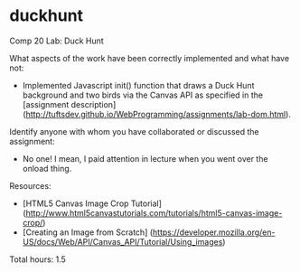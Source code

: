 # duckhunt
Comp 20 Lab: Duck Hunt

What aspects of the work have been correctly implemented and what have not:
* Implemented Javascript init() function that draws a Duck Hunt background and two birds via the Canvas API as specified in the [assignment description] (http://tuftsdev.github.io/WebProgramming/assignments/lab-dom.html).

Identify anyone with whom you have collaborated or discussed the assignment:
* No one! I mean, I paid attention in lecture when you went over the onload thing.

Resources:
* [HTML5 Canvas Image Crop Tutorial] (http://www.html5canvastutorials.com/tutorials/html5-canvas-image-crop/)
* [Creating an Image from Scratch] (https://developer.mozilla.org/en-US/docs/Web/API/Canvas_API/Tutorial/Using_images)

Total hours: 1.5
